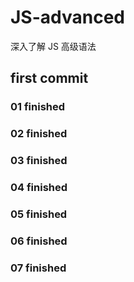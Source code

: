 # JS-advanced
深入了解 JS 高级语法

## first commit 
### 01 finished
### 02 finished
### 03 finished
### 04 finished
### 05 finished
### 06 finished
### 07 finished

